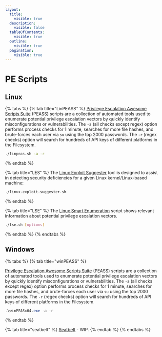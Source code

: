 ```yaml
---
layout:
  title:
    visible: true
  description:
    visible: false
  tableOfContents:
    visible: true
  outline:
    visible: true
  pagination:
    visible: true
---
```


# PE Scripts

## Linux

{% tabs %}
{% tab title="LinPEASS" %}
[Privilege Escalation Awesome Scripts Suite](https://github.com/peass-ng/PEASS-ng) (PEASS) scripts are a collection of automated tools used to enumerate potential privilege escalation vectors by quickly identify misconfigurations or vulnerabilities. The `-a` (all checks except regex) option performs process checks for 1 minute, searches for more file hashes, and brute-forces each user via `su` using the top 2000 passwords. The `-r` (regex checks) option will search for hundreds of API keys of different platforms in the Filesystem.

```bash
./linpeas.sh -a -r
```
{% endtab %}

{% tab title="LES" %}
The [Linux Exploit Suggester](https://github.com/The-Z-Labs/linux-exploit-suggester) tool is designed to assist in detecting security deficiencies for a given Linux kernel/Linux-based machine:

```bash
./linux-exploit-suggester.sh
```
{% endtab %}

{% tab title="LSE" %}
The [Linux Smart Enumeration](https://github.com/diego-treitos/linux-smart-enumeration?tab=readme-ov-file) script shows relevant information about potential privilege escalation vectors.

```bash
./lse.sh [options]
```
{% endtab %}
{% endtabs %}

## Windows

{% tabs %}
{% tab title="winPEASS" %}


[Privilege Escalation Awesome Scripts Suite](https://github.com/peass-ng/PEASS-ng) (PEASS) scripts are a collection of automated tools used to enumerate potential privilege escalation vectors by quickly identify misconfigurations or vulnerabilities. The `-a` (all checks except regex) option performs process checks for 1 minute, searches for more file hashes, and brute-forces each user via `su` using the top 2000 passwords. The `-r` (regex checks) option will search for hundreds of API keys of different platforms in the Filesystem.

```powershell
.\winPEASx64.exe -a -r
```
{% endtab %}

{% tab title="seatbelt" %}
[Seatbelt](https://github.com/GhostPack/Seatbelt) - WIP.
{% endtab %}
{% endtabs %}
